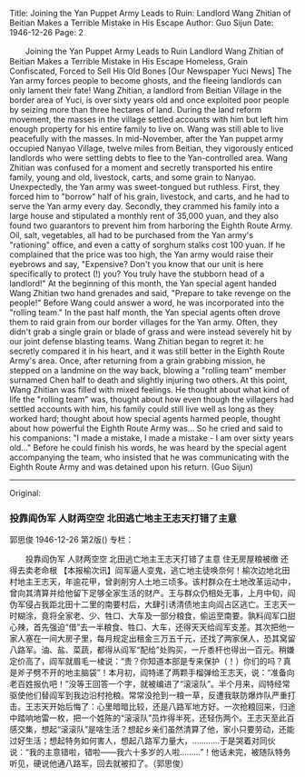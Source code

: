 Title: Joining the Yan Puppet Army Leads to Ruin: Landlord Wang Zhitian of Beitian Makes a Terrible Mistake in His Escape
Author: Guo Sijun
Date: 1946-12-26
Page: 2

　　Joining the Yan Puppet Army
    Leads to Ruin
    Landlord Wang Zhitian of Beitian Makes a Terrible Mistake in His Escape
    Homeless, Grain Confiscated, Forced to Sell His Old Bones
    [Our Newspaper Yuci News] The Yan army forces people to become ghosts, and the fleeing landlords can only lament their fate! Wang Zhitian, a landlord from Beitian Village in the border area of Yuci, is over sixty years old and once exploited poor people by seizing more than three hectares of land. During the land reform movement, the masses in the village settled accounts with him but left him enough property for his entire family to live on. Wang was still able to live peacefully with the masses. In mid-November, after the Yan puppet army occupied Nanyao Village, twelve miles from Beitian, they vigorously enticed landlords who were settling debts to flee to the Yan-controlled area. Wang Zhitian was confused for a moment and secretly transported his entire family, young and old, livestock, carts, and some grain to Nanyao. Unexpectedly, the Yan army was sweet-tongued but ruthless. First, they forced him to "borrow" half of his grain, livestock, and carts, and he had to serve the Yan army every day. Secondly, they crammed his family into a large house and stipulated a monthly rent of 35,000 yuan, and they also found two guarantors to prevent him from harboring the Eighth Route Army. Oil, salt, vegetables, all had to be purchased from the Yan army's "rationing" office, and even a catty of sorghum stalks cost 100 yuan. If he complained that the price was too high, the Yan army would raise their eyebrows and say, "Expensive? Don't you know that our unit is here specifically to protect (!) you? You truly have the stubborn head of a landlord!" At the beginning of this month, the Yan special agent handed Wang Zhitian two hand grenades and said, "Prepare to take revenge on the people!" Before Wang could answer a word, he was incorporated into the "rolling team." In the past half month, the Yan special agents often drove them to raid grain from our border villages for the Yan army. Often, they didn't grab a single grain or blade of grass and were instead severely hit by our joint defense blasting teams. Wang Zhitian began to regret it: he secretly compared it in his heart, and it was still better in the Eighth Route Army's area. Once, after returning from a grain grabbing mission, he stepped on a landmine on the way back, blowing a "rolling team" member surnamed Chen half to death and slightly injuring two others. At this point, Wang Zhitian was filled with mixed feelings. He thought about what kind of life the "rolling team" was, thought about how even though the villagers had settled accounts with him, his family could still live well as long as they worked hard; thought about how special agents harmed people, thought about how powerful the Eighth Route Army was... So he cried and said to his companions: "I made a mistake, I made a mistake - I am over sixty years old..." Before he could finish his words, he was heard by the special agent accompanying the team, who insisted that he was communicating with the Eighth Route Army and was detained upon his return. (Guo Sijun)



<hr /> 

Original: 


### 投靠阎伪军  人财两空空  北田逃亡地主王志天打错了主意
郭思俊
1946-12-26
第2版()
专栏：

　　投靠阎伪军
    人财两空空
    北田逃亡地主王志天打错了主意
    住无房屋粮被缴  还得去卖老命根
    【本报榆次讯】阎军逼人变鬼，逃亡地主徒唤奈何！榆次边地北田村地主王志天，年逾花甲，曾剥削穷人土地三顷多。该村群众在土地改革运动中，曾向其清算并给他留下足够全家生活的财产。王与群众仍相处无事，上月中旬，阎伪军侵占我距北田十二里的南要村后，大肆引诱清债地主向阎占区逃亡。王志天一时糊涂，竟将全家老、少、牲口、大车及一部分粮食，偷运至南要。孰料阎军口甜心辣，首先强迫“借”去一半粮食、牲口、大车，还得天天给阎军支差。其次把他一家人塞在一间大房子里，每月规定出租金三万五千元，还找了两家保人，恐其窝留八路军。油、盐、菜蔬，都得从阎军“配给”处购买，一斤黍杆也得出一百元。稍嫌定价高了，阎军就眉毛一棱说：“贵？你知道本部是专来保护（！）你们的吗？真是斧子劈不开的地主脑袋”！本月初，阎特递了两颗手榴弹给王志天，说：“准备向老百姓报仇吧！”没等王回答一个字，就被编进了“滚滚队”。半个月来，阎特经常驱使他们替阎军到我边沿村抢粮。常常没抢到一粮一草，反遭我联防爆炸队严重打击。王志天开始后悔了：心里暗暗比较，还是八路军地方好。一次抢粮回来，归途中踏响地雷一枚，把一个姓陈的“滚滚队”员炸得半死，还轻伤两个。王志天至此百感交集，想起“滚滚队”是啥生活？想起乡亲们虽然清算了他，家小只要劳动，还能过好生活；想起特务如何害人，想起八路军力量大，…………于是哭着对同伙说：“我的主意错啦，错啦——我六十多岁的人啦………”！他话未完，被随队特务听见，硬说他通八路军，回去就被扣了。（郭思俊）
